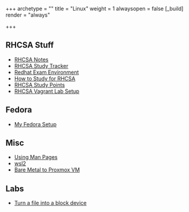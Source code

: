 +++ 
archetype = "" 
title = "Linux" 
weight = 1
alwaysopen = false
[_build]
  render = "always"
  
+++

## RHCSA Stuff

- [RHCSA Notes](RHCSA/RHCSA%20Notes.md)
- [RHCSA Study Tracker](RHCSA/RHCSA%20Study%20Tracker.md)
- [Redhat Exam Environment](/RHCSA/Redhat%20Exam%20Environment.md)
- [How to Study for RHCSA](RHCSA/How%20to%20Study%20for%20RHCSA.md)
- [RHCSA Study Points](RHCSA%20Study%20Points.md)
- [RHCSA Vagrant Lab Setup](RHCSA%20Vagrant%20Lab%20Setup.md)

## Fedora

- [My Fedora Setup](My%20Fedora%20Setup.md)

## Misc
- [Using Man Pages](Using%20Man%20Pages.md)
- [wsl2](wsl2.md)
- [Bare Metal to Proxmox VM](Bare%20Metal%20to%20Proxmox%20VM.md)

## Labs

- [Turn a file into a block device](Turn%20a%20file%20into%20a%20block%20device.md)
